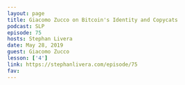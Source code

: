 ```yaml
---
layout: page
title: Giacomo Zucco on Bitcoin's Identity and Copycats
podcast: SLP
episode: 75
hosts: Stephan Livera
date: May 28, 2019
guest: Giacomo Zucco
lesson: ['4']
link: https://stephanlivera.com/episode/75
fav: 
---
```

